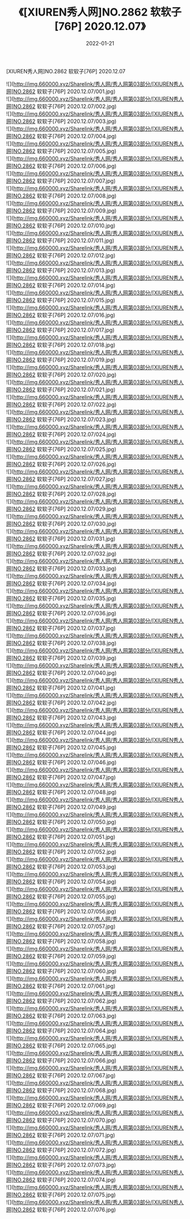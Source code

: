 ﻿---
layout: post
title:  《[XIUREN秀人网]NO.2862 软软子[76P] 2020.12.07》
date:   2022-01-21
img: http://img.660000.xyz/Sharelink/秀人网/秀人网第03部分/[XIUREN秀人网]NO.2862 软软子[76P] 2020.12.07/000.jpg
categories: [美女, 清纯, 唯美]
---

[XIUREN秀人网]NO.2862 软软子[76P] 2020.12.07

 ![](http://img.660000.xyz/Sharelink/秀人网/秀人网第03部分/[XIUREN秀人网]NO.2862 软软子[76P] 2020.12.07/001.jpg) <br>![](http://img.660000.xyz/Sharelink/秀人网/秀人网第03部分/[XIUREN秀人网]NO.2862 软软子[76P] 2020.12.07/002.jpg) <br>![](http://img.660000.xyz/Sharelink/秀人网/秀人网第03部分/[XIUREN秀人网]NO.2862 软软子[76P] 2020.12.07/003.jpg) <br>![](http://img.660000.xyz/Sharelink/秀人网/秀人网第03部分/[XIUREN秀人网]NO.2862 软软子[76P] 2020.12.07/004.jpg) <br>![](http://img.660000.xyz/Sharelink/秀人网/秀人网第03部分/[XIUREN秀人网]NO.2862 软软子[76P] 2020.12.07/005.jpg) <br>![](http://img.660000.xyz/Sharelink/秀人网/秀人网第03部分/[XIUREN秀人网]NO.2862 软软子[76P] 2020.12.07/006.jpg) <br>![](http://img.660000.xyz/Sharelink/秀人网/秀人网第03部分/[XIUREN秀人网]NO.2862 软软子[76P] 2020.12.07/007.jpg) <br>![](http://img.660000.xyz/Sharelink/秀人网/秀人网第03部分/[XIUREN秀人网]NO.2862 软软子[76P] 2020.12.07/008.jpg) <br>![](http://img.660000.xyz/Sharelink/秀人网/秀人网第03部分/[XIUREN秀人网]NO.2862 软软子[76P] 2020.12.07/009.jpg) <br>![](http://img.660000.xyz/Sharelink/秀人网/秀人网第03部分/[XIUREN秀人网]NO.2862 软软子[76P] 2020.12.07/010.jpg) <br>![](http://img.660000.xyz/Sharelink/秀人网/秀人网第03部分/[XIUREN秀人网]NO.2862 软软子[76P] 2020.12.07/011.jpg) <br>![](http://img.660000.xyz/Sharelink/秀人网/秀人网第03部分/[XIUREN秀人网]NO.2862 软软子[76P] 2020.12.07/012.jpg) <br>![](http://img.660000.xyz/Sharelink/秀人网/秀人网第03部分/[XIUREN秀人网]NO.2862 软软子[76P] 2020.12.07/013.jpg) <br>![](http://img.660000.xyz/Sharelink/秀人网/秀人网第03部分/[XIUREN秀人网]NO.2862 软软子[76P] 2020.12.07/014.jpg) <br>![](http://img.660000.xyz/Sharelink/秀人网/秀人网第03部分/[XIUREN秀人网]NO.2862 软软子[76P] 2020.12.07/015.jpg) <br>![](http://img.660000.xyz/Sharelink/秀人网/秀人网第03部分/[XIUREN秀人网]NO.2862 软软子[76P] 2020.12.07/016.jpg) <br>![](http://img.660000.xyz/Sharelink/秀人网/秀人网第03部分/[XIUREN秀人网]NO.2862 软软子[76P] 2020.12.07/017.jpg) <br>![](http://img.660000.xyz/Sharelink/秀人网/秀人网第03部分/[XIUREN秀人网]NO.2862 软软子[76P] 2020.12.07/018.jpg) <br>![](http://img.660000.xyz/Sharelink/秀人网/秀人网第03部分/[XIUREN秀人网]NO.2862 软软子[76P] 2020.12.07/019.jpg) <br>![](http://img.660000.xyz/Sharelink/秀人网/秀人网第03部分/[XIUREN秀人网]NO.2862 软软子[76P] 2020.12.07/020.jpg) <br>![](http://img.660000.xyz/Sharelink/秀人网/秀人网第03部分/[XIUREN秀人网]NO.2862 软软子[76P] 2020.12.07/021.jpg) <br>![](http://img.660000.xyz/Sharelink/秀人网/秀人网第03部分/[XIUREN秀人网]NO.2862 软软子[76P] 2020.12.07/022.jpg) <br>![](http://img.660000.xyz/Sharelink/秀人网/秀人网第03部分/[XIUREN秀人网]NO.2862 软软子[76P] 2020.12.07/023.jpg) <br>![](http://img.660000.xyz/Sharelink/秀人网/秀人网第03部分/[XIUREN秀人网]NO.2862 软软子[76P] 2020.12.07/024.jpg) <br>![](http://img.660000.xyz/Sharelink/秀人网/秀人网第03部分/[XIUREN秀人网]NO.2862 软软子[76P] 2020.12.07/025.jpg) <br>![](http://img.660000.xyz/Sharelink/秀人网/秀人网第03部分/[XIUREN秀人网]NO.2862 软软子[76P] 2020.12.07/026.jpg) <br>![](http://img.660000.xyz/Sharelink/秀人网/秀人网第03部分/[XIUREN秀人网]NO.2862 软软子[76P] 2020.12.07/027.jpg) <br>![](http://img.660000.xyz/Sharelink/秀人网/秀人网第03部分/[XIUREN秀人网]NO.2862 软软子[76P] 2020.12.07/028.jpg) <br>![](http://img.660000.xyz/Sharelink/秀人网/秀人网第03部分/[XIUREN秀人网]NO.2862 软软子[76P] 2020.12.07/029.jpg) <br>![](http://img.660000.xyz/Sharelink/秀人网/秀人网第03部分/[XIUREN秀人网]NO.2862 软软子[76P] 2020.12.07/030.jpg) <br>![](http://img.660000.xyz/Sharelink/秀人网/秀人网第03部分/[XIUREN秀人网]NO.2862 软软子[76P] 2020.12.07/031.jpg) <br>![](http://img.660000.xyz/Sharelink/秀人网/秀人网第03部分/[XIUREN秀人网]NO.2862 软软子[76P] 2020.12.07/032.jpg) <br>![](http://img.660000.xyz/Sharelink/秀人网/秀人网第03部分/[XIUREN秀人网]NO.2862 软软子[76P] 2020.12.07/033.jpg) <br>![](http://img.660000.xyz/Sharelink/秀人网/秀人网第03部分/[XIUREN秀人网]NO.2862 软软子[76P] 2020.12.07/034.jpg) <br>![](http://img.660000.xyz/Sharelink/秀人网/秀人网第03部分/[XIUREN秀人网]NO.2862 软软子[76P] 2020.12.07/035.jpg) <br>![](http://img.660000.xyz/Sharelink/秀人网/秀人网第03部分/[XIUREN秀人网]NO.2862 软软子[76P] 2020.12.07/036.jpg) <br>![](http://img.660000.xyz/Sharelink/秀人网/秀人网第03部分/[XIUREN秀人网]NO.2862 软软子[76P] 2020.12.07/037.jpg) <br>![](http://img.660000.xyz/Sharelink/秀人网/秀人网第03部分/[XIUREN秀人网]NO.2862 软软子[76P] 2020.12.07/038.jpg) <br>![](http://img.660000.xyz/Sharelink/秀人网/秀人网第03部分/[XIUREN秀人网]NO.2862 软软子[76P] 2020.12.07/039.jpg) <br>![](http://img.660000.xyz/Sharelink/秀人网/秀人网第03部分/[XIUREN秀人网]NO.2862 软软子[76P] 2020.12.07/040.jpg) <br>![](http://img.660000.xyz/Sharelink/秀人网/秀人网第03部分/[XIUREN秀人网]NO.2862 软软子[76P] 2020.12.07/041.jpg) <br>![](http://img.660000.xyz/Sharelink/秀人网/秀人网第03部分/[XIUREN秀人网]NO.2862 软软子[76P] 2020.12.07/042.jpg) <br>![](http://img.660000.xyz/Sharelink/秀人网/秀人网第03部分/[XIUREN秀人网]NO.2862 软软子[76P] 2020.12.07/043.jpg) <br>![](http://img.660000.xyz/Sharelink/秀人网/秀人网第03部分/[XIUREN秀人网]NO.2862 软软子[76P] 2020.12.07/044.jpg) <br>![](http://img.660000.xyz/Sharelink/秀人网/秀人网第03部分/[XIUREN秀人网]NO.2862 软软子[76P] 2020.12.07/045.jpg) <br>![](http://img.660000.xyz/Sharelink/秀人网/秀人网第03部分/[XIUREN秀人网]NO.2862 软软子[76P] 2020.12.07/046.jpg) <br>![](http://img.660000.xyz/Sharelink/秀人网/秀人网第03部分/[XIUREN秀人网]NO.2862 软软子[76P] 2020.12.07/047.jpg) <br>![](http://img.660000.xyz/Sharelink/秀人网/秀人网第03部分/[XIUREN秀人网]NO.2862 软软子[76P] 2020.12.07/048.jpg) <br>![](http://img.660000.xyz/Sharelink/秀人网/秀人网第03部分/[XIUREN秀人网]NO.2862 软软子[76P] 2020.12.07/049.jpg) <br>![](http://img.660000.xyz/Sharelink/秀人网/秀人网第03部分/[XIUREN秀人网]NO.2862 软软子[76P] 2020.12.07/050.jpg) <br>![](http://img.660000.xyz/Sharelink/秀人网/秀人网第03部分/[XIUREN秀人网]NO.2862 软软子[76P] 2020.12.07/051.jpg) <br>![](http://img.660000.xyz/Sharelink/秀人网/秀人网第03部分/[XIUREN秀人网]NO.2862 软软子[76P] 2020.12.07/052.jpg) <br>![](http://img.660000.xyz/Sharelink/秀人网/秀人网第03部分/[XIUREN秀人网]NO.2862 软软子[76P] 2020.12.07/053.jpg) <br>![](http://img.660000.xyz/Sharelink/秀人网/秀人网第03部分/[XIUREN秀人网]NO.2862 软软子[76P] 2020.12.07/054.jpg) <br>![](http://img.660000.xyz/Sharelink/秀人网/秀人网第03部分/[XIUREN秀人网]NO.2862 软软子[76P] 2020.12.07/055.jpg) <br>![](http://img.660000.xyz/Sharelink/秀人网/秀人网第03部分/[XIUREN秀人网]NO.2862 软软子[76P] 2020.12.07/056.jpg) <br>![](http://img.660000.xyz/Sharelink/秀人网/秀人网第03部分/[XIUREN秀人网]NO.2862 软软子[76P] 2020.12.07/057.jpg) <br>![](http://img.660000.xyz/Sharelink/秀人网/秀人网第03部分/[XIUREN秀人网]NO.2862 软软子[76P] 2020.12.07/058.jpg) <br>![](http://img.660000.xyz/Sharelink/秀人网/秀人网第03部分/[XIUREN秀人网]NO.2862 软软子[76P] 2020.12.07/059.jpg) <br>![](http://img.660000.xyz/Sharelink/秀人网/秀人网第03部分/[XIUREN秀人网]NO.2862 软软子[76P] 2020.12.07/060.jpg) <br>![](http://img.660000.xyz/Sharelink/秀人网/秀人网第03部分/[XIUREN秀人网]NO.2862 软软子[76P] 2020.12.07/061.jpg) <br>![](http://img.660000.xyz/Sharelink/秀人网/秀人网第03部分/[XIUREN秀人网]NO.2862 软软子[76P] 2020.12.07/062.jpg) <br>![](http://img.660000.xyz/Sharelink/秀人网/秀人网第03部分/[XIUREN秀人网]NO.2862 软软子[76P] 2020.12.07/063.jpg) <br>![](http://img.660000.xyz/Sharelink/秀人网/秀人网第03部分/[XIUREN秀人网]NO.2862 软软子[76P] 2020.12.07/064.jpg) <br>![](http://img.660000.xyz/Sharelink/秀人网/秀人网第03部分/[XIUREN秀人网]NO.2862 软软子[76P] 2020.12.07/065.jpg) <br>![](http://img.660000.xyz/Sharelink/秀人网/秀人网第03部分/[XIUREN秀人网]NO.2862 软软子[76P] 2020.12.07/066.jpg) <br>![](http://img.660000.xyz/Sharelink/秀人网/秀人网第03部分/[XIUREN秀人网]NO.2862 软软子[76P] 2020.12.07/067.jpg) <br>![](http://img.660000.xyz/Sharelink/秀人网/秀人网第03部分/[XIUREN秀人网]NO.2862 软软子[76P] 2020.12.07/068.jpg) <br>![](http://img.660000.xyz/Sharelink/秀人网/秀人网第03部分/[XIUREN秀人网]NO.2862 软软子[76P] 2020.12.07/069.jpg) <br>![](http://img.660000.xyz/Sharelink/秀人网/秀人网第03部分/[XIUREN秀人网]NO.2862 软软子[76P] 2020.12.07/070.jpg) <br>![](http://img.660000.xyz/Sharelink/秀人网/秀人网第03部分/[XIUREN秀人网]NO.2862 软软子[76P] 2020.12.07/071.jpg) <br>![](http://img.660000.xyz/Sharelink/秀人网/秀人网第03部分/[XIUREN秀人网]NO.2862 软软子[76P] 2020.12.07/072.jpg) <br>![](http://img.660000.xyz/Sharelink/秀人网/秀人网第03部分/[XIUREN秀人网]NO.2862 软软子[76P] 2020.12.07/073.jpg) <br>![](http://img.660000.xyz/Sharelink/秀人网/秀人网第03部分/[XIUREN秀人网]NO.2862 软软子[76P] 2020.12.07/074.jpg) <br>![](http://img.660000.xyz/Sharelink/秀人网/秀人网第03部分/[XIUREN秀人网]NO.2862 软软子[76P] 2020.12.07/075.jpg) <br>![](http://img.660000.xyz/Sharelink/秀人网/秀人网第03部分/[XIUREN秀人网]NO.2862 软软子[76P] 2020.12.07/076.jpg) <br>